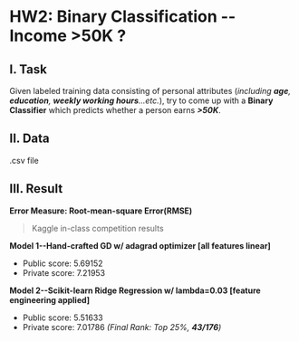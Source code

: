 # HW2: Binary Classification -- Income >50K ?
## I. Task
 Given labeled training data consisting of personal attributes (_including **age**, **education**, **weekly working hours**...etc._), try to come up with a **Binary Classifier** which predicts whether a person earns _**>50K**_.
## II. Data
 .csv file
## III. Result
**Error Measure: Root-mean-square Error(RMSE)**  
> Kaggle in-class competition results   
>  
**Model 1--Hand-crafted GD w/ adagrad optimizer \[all features linear\]**
 * Public score: 5.69152  
 * Private score: 7.21953
    
**Model 2--Scikit-learn Ridge Regression w/ lambda=0.03 \[feature engineering applied\]**
 * Public score: 5.51633  
 * Private score: 7.01786 _(Final Rank: Top 25%, **43/176**)_
